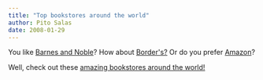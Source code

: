 ```yaml
---
title: "Top bookstores around the world"
author: Pito Salas
date: 2008-01-29
---
```




You like [Barnes and Noble](<http://www.barnesandnoble.com/> "bookstore")? How
about [Border's?](<http://www.amazon.com/exec/obidos/tg/browse/-/577394>
"bookstore") Or do you prefer [Amazon](<http://www.amazon.com> "bookstore")?

Well, check out these [amazing bookstores around the
world!](<http://books.guardian.co.uk/shoptalk/story/0,,2239172,00.html?gusrc=rss&feed=10>
"bookstores")


